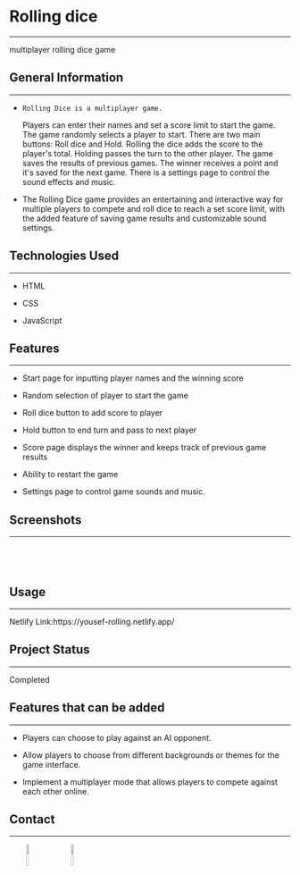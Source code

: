 <h1>Rolling dice</h1>
<hr><p>multiplayer rolling dice game</p><h2>General Information</h2>
<hr><ul>
<li>
<pre><code>Rolling Dice is a multiplayer game.
</code></pre>
Players can enter their names and set a score limit to start the game.
The game randomly selects a player to start.
There are two main buttons: Roll dice and Hold.
Rolling the dice adds the score to the player's total.
Holding passes the turn to the other player.
The game saves the results of previous games.
The winner receives a point and it's saved for the next game.
There is a settings page to control the sound effects and music.</li>
</ul><ul>
<li>The Rolling Dice game provides an entertaining and interactive way for multiple players to compete and roll dice to reach a set score limit, with the added feature of saving game results and customizable sound settings.</li>
</ul><h2>Technologies Used</h2>
<hr><ul>
<li>HTML</li>
</ul><ul>
<li>CSS</li>
</ul><ul>
<li>JavaScript</li>
</ul><h2>Features</h2>
<hr><ul>
<li>Start page for inputting player names and the winning score</li>
</ul><ul>
<li>Random selection of player to start the game</li>
</ul><ul>
<li>Roll dice button to add score to player</li>
</ul><ul>
<li>Hold button to end turn and pass to next player</li>
</ul><ul>
<li>Score page displays the winner and keeps track of previous game results</li>
</ul><ul>
<li>Ability to restart the game</li>
</ul><ul>
<li>Settings page to control game sounds and music.</li>
</ul><h2>Screenshots</h2>
<hr><p><img src="https://i.ibb.co/346W67s/Screenshot-2023-03-24-133602.png" alt=""></p><p><img src="https://i.ibb.co/23vzswm/Screenshot-2023-03-24-133613.png" alt=""></p><p><img src="https://i.ibb.co/pQWVkPH/Screenshot-2023-03-24-133620.png" alt=""></p><p><img src="https://i.ibb.co/jDGXXDk/Screenshot-2023-03-24-135136.png" alt=""></p><h2>Usage</h2>
<hr><p>Netlify Link:https://yousef-rolling.netlify.app/</p><h2>Project Status</h2>
<hr><p>Completed</p><h2>Features that can be added</h2>
<hr><ul>
<li>Players can choose to play against an AI opponent.</li>
</ul><ul>
<li>Allow players to choose from different backgrounds or themes for the game interface.</li>
</ul><ul>
<li>Implement a multiplayer mode that allows players to compete against each other online.</li>
</ul><h2>Contact</h2>
<hr><p><span style="margin-right: 30px;"></span><a href="https://www.linkedin.com/in/yousef-asilah-2b891219b/"><img style="width: 10%;" target="_blank" src="https://cdn.jsdelivr.net/gh/devicons/devicon/icons/linkedin/linkedin-original.svg"></a><span style="margin-right: 30px;"></span><a href="https://github.com/YousefAsilah12"><img style="width: 10%;" target="_blank" src="https://cdn.jsdelivr.net/gh/devicons/devicon/icons/github/github-original.svg"></a></p>
